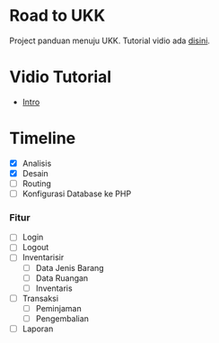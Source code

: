 # Road to UKK
Project panduan menuju UKK. Tutorial vidio ada [disini](https://youtube.com/hilmizul).

# Vidio Tutorial
- [Intro](https://www.youtube.com/watch?v=sko-wUPyfQU)

# Timeline
- [x] Analisis
- [x] Desain
- [ ] Routing
- [ ] Konfigurasi Database ke PHP

### Fitur
- [ ] Login
- [ ] Logout
- [ ] Inventarisir
  - [ ] Data Jenis Barang
  - [ ] Data Ruangan
  - [ ] Inventaris
- [ ] Transaksi
  - [ ] Peminjaman
  - [ ] Pengembalian
- [ ] Laporan